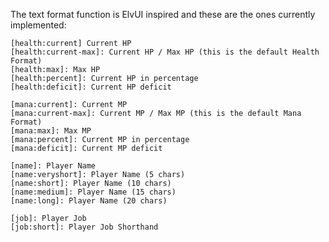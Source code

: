 The text format function is ElvUI inspired and these are the ones currently implemented:

    [health:current] Current HP
    [health:current-max]: Current HP / Max HP (this is the default Health Format)
    [health:max]: Max HP
    [health:percent]: Current HP in percentage
    [health:deficit]: Current HP deficit

    [mana:current]: Current MP
    [mana:current-max]: Current MP / Max MP (this is the default Mana Format)
    [mana:max]: Max MP
    [mana:percent]: Current MP in percentage
    [mana:deficit]: Current MP deficit

    [name]: Player Name
    [name:veryshort]: Player Name (5 chars)
    [name:short]: Player Name (10 chars)
    [name:medium]: Player Name (15 chars)
    [name:long]: Player Name (20 chars)

    [job]: Player Job
    [job:short]: Player Job Shorthand
